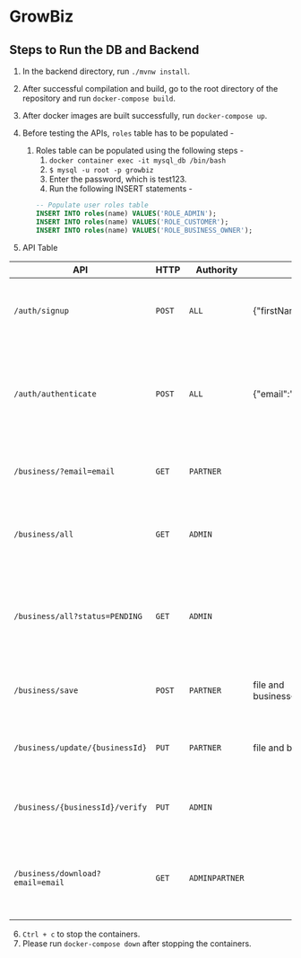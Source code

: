 # GrowBiz

## Steps to Run the DB and Backend

1. In the backend directory, run `./mvnw install`.
2. After successful compilation and build, go to the root directory of the repository and run `docker-compose build`.
3. After docker images are built successfully, run `docker-compose up`.
4. Before testing the APIs, `roles` table has to be populated -
    1. Roles table can be populated using the following steps -
        1. `docker container exec -it mysql_db /bin/bash`
        2. `$ mysql -u root -p growbiz`
        3. Enter the password, which is test123.
        4. Run the following INSERT statements -
         ```sql
         -- Populate user roles table
         INSERT INTO roles(name) VALUES('ROLE_ADMIN');
         INSERT INTO roles(name) VALUES('ROLE_CUSTOMER');
         INSERT INTO roles(name) VALUES('ROLE_BUSINESS_OWNER');
         ```

5. API Table

<table>
<thead>
<tr>
<th>API</th>
<th>HTTP</th>
<th>Authority</th>
<th>Request</th>
<th>Response</th>
<th>Token</th>
<th>Usage</th>
<th>Exceptions</th>
</tr>
</thead>
<tbody>
<tr>
<td><code>/auth/signup</code></td>
<td><code>POST</code></td>
<td><code>ALL</code></td>
<td>{"firstName":"firstName","lastName":"lastName","email":"email","password":"password","role":"role"}</td>
<td>{"token":"token","subject":"email","role":"role"}</td>
<td><code>NO</code></td>
<td>This API is used to Sign Up a user.</td>
<td><ul><li>UserAlreadyExistsException - 41001 - The email you are trying to register is already registered</li></ul></td>
</tr>

<tr>
<td><code>/auth/authenticate</code></td>
<td><code>POST</code></td>
<td><code>ALL</code></td>
<td>{"email":"email","password":"password","role":"role"}</td>
<td>{"token":"token","subject":"email","role":"role"}</td>
<td><code>NO</code></td>
<td>This API is used to Login to the application.</td>
<td><ul><li>UsernameNotFoundException - 41002 - No Username exists with email: email</li><li>BadCredentialsException - 41003 - Incorrect username or password. Please sign in with correct credentials</li></ul></td>
</tr>

<tr>
<td><code>/business/?email=email</code></td>
<td><code>GET</code></td>
<td><code>PARTNER</code></td>
<td></td>
<td>{"subject":"email","role":"role","businesses":[{"businessId":"businessId","businessName":"businessName","email":"email","status":"status","categoryId":"categoryId","fileURL":"fileURL","description":"description"}]}</td>
<td><code>YES</code></td>
<td>This API is used to get the Business of the PARTNER.</td>
<td><ul><li>BusinessNotFoundException - 42002 - There is no business linked to the given email</li></ul></td>
</tr>

<tr>
<td><code>/business/all</code></td>
<td><code>GET</code></td>
<td><code>ADMIN</code></td>
<td></td>
<td>{"subject":"email","role":"role","businesses":[{"businessId":"businessId","businessName":"businessName","email":"email","status":"status","categoryId":"categoryId","fileURL":"fileURL","description":"description"}]}</td>
<td><code>YES</code></td>
<td>This API is used to get ALL the businesses in the Application.</td>
</tr>

<tr>
<td><code>/business/all?status=PENDING</code></td>
<td><code>GET</code></td>
<td><code>ADMIN</code></td>
<td></td>
<td>{"subject":"email","role":"role","businesses":[{"businessId":"businessId","businessName":"businessName","email":"email","status":"status","categoryId":"categoryId","fileURL":"fileURL"}]}</td>
<td><code>YES</code></td>
<td>This API is used to get ALL the businesses in the Application with Query param "status".</td>
</tr>

<tr>
<td><code>/business/save</code></td>
<td><code>POST</code></td>
<td><code>PARTNER</code></td>
<td>file and business{"businessName":"businessName","email":"email","categoryId":"categoryId","role":"role","description":"description"}</td>
<td>{"subject":"email","role":"role","businesses":[{"businessId":"businessId","businessName":"businessName","email":"email","status":"status","categoryId":"categoryId","fileURL":"fileURL"}]}</td>
<td><code>YES</code></td>
<td>This API is used to register a Business.</td>
<td><ul><li>BusinessAlreadyExistsException - 42001 - Business already exists with the given email</li></ul></td>
</tr>

<tr>
<td><code>/business/update/{businessId}</code></td>
<td><code>PUT</code></td>
<td><code>PARTNER</code></td>
<td>file and business{"businessName":"businessName","email":"email","categoryId":"categoryId","role":"role"}</td>
<td>{"subject":"email","role":"role","businesses":[{"businessId":"businessId","businessName":"businessName","email":"email","status":"status","categoryId":"categoryId","fileURL":"fileURL"}]}</td>
<td><code>YES</code></td>
<td>This API is used to update the business details based on businessId</td>
</tr>

<tr>
<td><code>/business/{businessId}/verify</code></td>
<td><code>PUT</code></td>
<td><code>ADMIN</code></td>
<td></td>
<td>Verified!</td>
<td><code>YES</code></td>
<td>This API is used to update the businessStatus to APPROVED</td>
</tr>

<tr>
<td><code>/business/download?email=email</code></td>
<td><code>GET</code></td>
<td><code>ADMIN</code><code>PARTNER</code></td>
<td></td>
<td>MediaType.IMAGE_JPEG</td>
<td><code>YES</code></td>
<td>This API is used to download the verification document of the given PARTNER</td>
</tr>

</tbody>
</table>

6. `Ctrl + c` to stop the containers.
7. Please run `docker-compose down` after stopping the containers.
